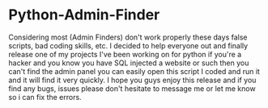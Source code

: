 Python-Admin-Finder
===================

Considering most (Admin Finders) don't work properly these days false scripts, bad coding skills, etc. I decided to help everyone out and finally release one of my projects I've been working on for python if you're a hacker and you know you have SQL injected a website or such then you can't find the admin panel you can easily open this script I coded and run it and it will find it very quickly. I hope you guys enjoy this release and if you find any bugs, issues please don't hesitate to message me or let me know so i can fix the errors.  
